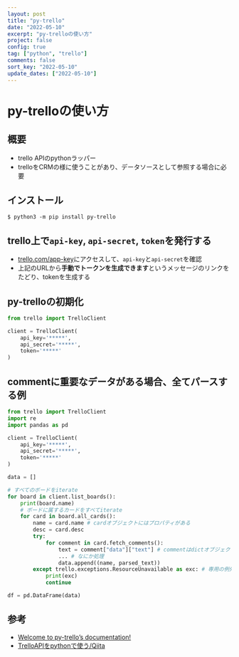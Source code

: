 ```yaml
---
layout: post
title: "py-trello"
date: "2022-05-10"
excerpt: "py-trelloの使い方"
project: false
config: true
tag: ["python", "trello"]
comments: false
sort_key: "2022-05-10"
update_dates: ["2022-05-10"]
---
```


# py-trelloの使い方　

## 概要
 - trello APIのpythonラッパー
 - trelloをCRMの様に使うことがあり、データソースとして参照する場合に必要

## インストール

```console
$ python3 -m pip install py-trello
```

## trello上で`api-key`, `api-secret`, `token`を発行する
 - [trello.com/app-key](https://trello.com/app-key)にアクセスして、`api-key`と`api-secret`を確認
 - 上記のURLから**手動でトークンを生成できます**というメッセージのリンクをたどり、tokenを生成する


## py-trelloの初期化

```python
from trello import TrelloClient

client = TrelloClient(
    api_key='*****',
    api_secret='*****',
    token='*****'
)
```

## commentに重要なデータがある場合、全てパースする例

```python
from trello import TrelloClient
import re
import pandas as pd

client = TrelloClient(
    api_key='*****',
    api_secret='*****',
    token='*****'
)

data = []

# すべてのボードをiterate
for board in client.list_boards():
    print(board.name)
    # ボードに属するカードをすべてiterate
    for card in board.all_cards():
        name = card.name # cardオブジェクトにはプロパティがある
        desc = card.desc
        try:
            for comment in card.fetch_comments():
                text = comment["data"]["text"] # commentはdictオブジェクト
                ... # なにか処理
                data.append((name, parsed_text))
        except trello.exceptions.ResourceUnavailable as exc: # 専用の例外が用意されている
            print(exc)
            continue

df = pd.DataFrame(data)
```

## 参考
 - [Welcome to py-trello’s documentation!](https://py-trello-dev.readthedocs.io/en/latest/index.html)
 - [TrelloAPIをpythonで使う/Qiita](https://qiita.com/baraobara/items/1059e57ddc37f79ae78a)
